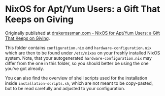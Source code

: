# NixOS for Apt/Yum Users: a Gift That Keeps on Giving

Originally published at [drakerossman.com - NixOS for Apt/Yum Users: a Gift That Keeps on Giving](https://drakerossman.com/blog/nixos-for-apt-yum-users-a-gift-that-keeps-on-giving).

This folder contains `configuration.nix` and `hardware-configuration.nix` which are then to be found under `/etc/nixos` on your freshly installed NixOS system. Note, that your autogenerated `hardware-configuration.nix` may differ from the one in this folder, so you should better be using the one you've got already.

You can also find the overview of shell scripts used for the installation inside `installation-scripts.sh`, which are not meant to be copy-pasted, but to be read carefully and adjusted to your configuration.

